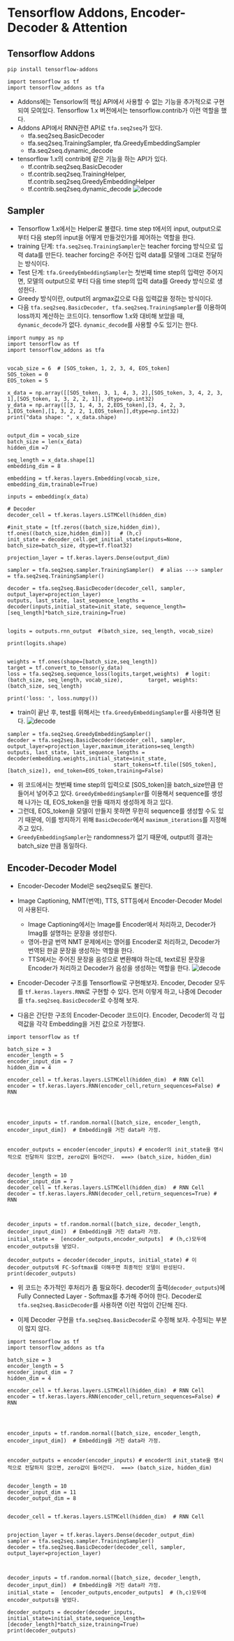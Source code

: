 # Tensorflow Addons, Encoder-Decoder & Attention

## Tensorflow Addons
```
pip install tensorflow-addons
```

```
import tensorflow as tf
import tensorflow_addons as tfa
```

- Addons에는 Tensorlow의 핵심 API에서 사용할 수 없는 기능을 추가적으로 구현되여 모여있다. Tensorflow 1.x 버전에서는 tensorflow.contrib가 이런 역할을 했다.
- Addons API에서 RNN관련 API로 `tfa.seq2seq`가 있다. 
	* tfa.seq2seq.BasicDecoder
	* tfa.seq2seq.TrainingSampler, tfa.GreedyEmbeddingSampler
	* tfa.seq2seq.dynamic_decode
- tensorflow 1.x의 contrib에 같은 기능을 하는 API가 있다.
	* tf.contrib.seq2seq.BasicDecoder
	* tf.contrib.seq2seq.TrainingHelper,   tf.contrib.seq2seq.GreedyEmbeddingHelper
	* tf.contrib.seq2seq.dynamic_decode
![decode](./BasicDecoder.png)

## Sampler
- Tensorflow 1.x에서는 Helper로 불렸다. time step t에서의 input, output으로 부터 다음 step의 input을 어떻게 만들것인가를 제어하는 역할을 한다.
- training 단계: `tfa.seq2seq.TrainingSampler`는 teacher forcing 방식으로 입력 data를 만든다. teacher forcing은 주어진 입력 data를 모델에 그대로 전달하는 방식이다.
- Test 단계: `tfa.GreedyEmbeddingSampler`는 첫번째 time step의 입력만 주어지면, 모델의 output으로 부터 다음 time step의 입력 data를 Greedy 방식으로 생성한다.
- Greedy 방식이란, output의 argmax값으로 다음 입력값을 정하는 방식이다.
- 다음 `tfa.seq2seq.BasicDecoder, tfa.seq2seq.TrainingSampler`를 이용하여 loss까지 계산하는 코드이다. tensorflow 1.x와 대비해 보았을 때, `dynamic_decode`가 없다. `dynamic_decode`를 사용할 수도 있기는 한다.
```
import numpy as np
import tensorflow as tf
import tensorflow_addons as tfa


vocab_size = 6  # [SOS_token, 1, 2, 3, 4, EOS_token]
SOS_token = 0
EOS_token = 5

x_data = np.array([[SOS_token, 3, 1, 4, 3, 2],[SOS_token, 3, 4, 2, 3, 1],[SOS_token, 1, 3, 2, 2, 1]], dtype=np.int32)
y_data = np.array([[3, 1, 4, 3, 2,EOS_token],[3, 4, 2, 3, 1,EOS_token],[1, 3, 2, 2, 1,EOS_token]],dtype=np.int32)
print("data shape: ", x_data.shape)


output_dim = vocab_size
batch_size = len(x_data)
hidden_dim =7

seq_length = x_data.shape[1]
embedding_dim = 8

embedding = tf.keras.layers.Embedding(vocab_size, embedding_dim,trainable=True) 

inputs = embedding(x_data)

# Decoder
decoder_cell = tf.keras.layers.LSTMCell(hidden_dim)

#init_state = [tf.zeros((batch_size,hidden_dim)), tf.ones((batch_size,hidden_dim))]   # (h,c)
init_state = decoder_cell.get_initial_state(inputs=None, batch_size=batch_size, dtype=tf.float32)
    
projection_layer = tf.keras.layers.Dense(output_dim)

sampler = tfa.seq2seq.sampler.TrainingSampler()  # alias ---> sampler = tfa.seq2seq.TrainingSampler()

decoder = tfa.seq2seq.BasicDecoder(decoder_cell, sampler, output_layer=projection_layer)
outputs, last_state, last_sequence_lengths = decoder(inputs,initial_state=init_state, sequence_length=[seq_length]*batch_size,training=True)


logits = outputs.rnn_output  #(batch_size, seq_length, vocab_size)

print(logits.shape)


weights = tf.ones(shape=[batch_size,seq_length])
target = tf.convert_to_tensor(y_data)
loss = tfa.seq2seq.sequence_loss(logits,target,weights)  # logit: (batch_size, seq_length, vocab_size),        target, weights: (batch_size, seq_length)

print('loss: ', loss.numpy())
```
- train이 끝난 후, test를 위해서는 `tfa.GreedyEmbeddingSampler`를 사용하면 된다.
![decode](./GreedyEmbedding.png)
```
sampler = tfa.seq2seq.GreedyEmbeddingSampler()
decoder = tfa.seq2seq.BasicDecoder(decoder_cell, sampler, output_layer=projection_layer,maximum_iterations=seq_length)
outputs, last_state, last_sequence_lengths = decoder(embedding.weights,initial_state=init_state,
                                  start_tokens=tf.tile([SOS_token], [batch_size]), end_token=EOS_token,training=False)   
```
- 위 코드에서는 첫번째 time step의 입력으로 [S0S_token]을 batch_size만큼 만들어서 넣어주고 있다. `GreedyEmbeddingSampler`를 이용해서 sequence를 생성해 나가는 데, EOS_token을 만들 때까지 생성하게 하고 있다.
- 그런데, EOS_token을 모델이 만들지 못하면 무한히 sequence를 생성할 수도 있기 때문에, 이를 방지하기 위해 `BasicDecoder`에서 `maximum_iterations`를 지정해 주고 있다.
- `GreedyEmbeddingSampler`는 randomness가 없기 때문에, output의 결과는 batch_size 만큼 동일하다.

## Encoder-Decoder Model
- Encoder-Decoder Model은 seq2seq로도 불린다.
- Image Captioning, NMT(번역), TTS, STT등에서 Encoder-Decoder Model이 사용된다.
	* Image Captioning에서는 Image를 Encoder에서 처리하고, Decoder가 Imag를 설명하는 문장을 생성한다.
	* 영어-한글 번역 NMT 문제에서는 영어를 Encoder로 처리하고, Decoder가 번역된 한글 문장을 생성하는 역할을 한다.  
	* TTS에서는 주어진 문장을 음성으로 변환해야 하는데, text로된 문장을 Encoder가 처리하고 Decoder가 음성을 생성하는 역할을 한다.
![decode](./Encoder_Decoder.png)

- Encoder-Decoder 구조를 Tensorflow로 구현해보자.  Encoder, Decoder 모두를 `tf.keras.layers.RNN`로 구현할 수 있다. 먼저 이렇게 하고, 나중에 Decoder를 `tfa.seq2seq.BasicDecoder`로 수정해 보자.
- 다음은 간단한 구조의 Encoder-Decoder 코드이다. Encoder, Decoder의 각 입력값을 각각 Embedding을 거친 값으로 가정했다.

```
import tensorflow as tf

batch_size = 3
encoder_length = 5
encoder_input_dim = 7
hidden_dim = 4

encoder_cell = tf.keras.layers.LSTMCell(hidden_dim)  # RNN Cell
encoder = tf.keras.layers.RNN(encoder_cell,return_sequences=False) # RNN




encoder_inputs = tf.random.normal([batch_size, encoder_length, encoder_input_dim])  # Embedding을 거친 data라 가정.


encoder_outputs = encoder(encoder_inputs) # encoder의 init_state을 명시적으로 전달하지 않으면, zero값이 들어간다.  ===> (batch_size, hidden_dim)


decoder_length = 10
decoder_input_dim = 7
decoder_cell = tf.keras.layers.LSTMCell(hidden_dim)  # RNN Cell
decoder = tf.keras.layers.RNN(decoder_cell,return_sequences=True) # RNN



decoder_inputs = tf.random.normal([batch_size, decoder_length, decoder_input_dim])  # Embedding을 거친 data라 가정.
initial_state =  [encoder_outputs,encoder_outputs]  # (h,c)모두에 encoder_outputs을 넣었다.

decoder_outputs = decoder(decoder_inputs, initial_state) # 이 decoder_outputs에 FC-Softmax를 더해주면 최종적인 모델이 완성된다.
print(decoder_outputs)
```
- 위 코드는 추가적인 후처리가 좀 필요하다. decoder의 출력(`decoder_outputs`)에 Fully Connected Layer - Softmax를 추가해 주어야 한다. Decoder로 `tfa.seq2seq.BasicDecoder`를 사용하면 이런 작업이 간단해 진다.

- 이제 Decoder 구현을 `tfa.seq2seq.BasicDecoder`로 수정해 보자. 수정되는 부분이 많지 않다.
```
import tensorflow as tf
import tensorflow_addons as tfa

batch_size = 3
encoder_length = 5
encoder_input_dim = 7
hidden_dim = 4

encoder_cell = tf.keras.layers.LSTMCell(hidden_dim)  # RNN Cell
encoder = tf.keras.layers.RNN(encoder_cell,return_sequences=False) # RNN




encoder_inputs = tf.random.normal([batch_size, encoder_length, encoder_input_dim])  # Embedding을 거친 data라 가정.


encoder_outputs = encoder(encoder_inputs) # encoder의 init_state을 명시적으로 전달하지 않으면, zero값이 들어간다.  ===> (batch_size, hidden_dim)


decoder_length = 10
decoder_input_dim = 11
decoder_output_dim = 8


decoder_cell = tf.keras.layers.LSTMCell(hidden_dim)  # RNN Cell


projection_layer = tf.keras.layers.Dense(decoder_output_dim)
sampler = tfa.seq2seq.sampler.TrainingSampler()
decoder = tfa.seq2seq.BasicDecoder(decoder_cell, sampler, output_layer=projection_layer)



decoder_inputs = tf.random.normal([batch_size, decoder_length, decoder_input_dim])  # Embedding을 거친 data라 가정.
initial_state =  [encoder_outputs,encoder_outputs]  # (h,c)모두에 encoder_outputs을 넣었다.

decoder_outputs = decoder(decoder_inputs, initial_state=initial_state,sequence_length=[decoder_length]*batch_size,training=True)
print(decoder_outputs)

```









